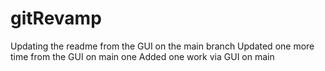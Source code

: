 # gitRevamp

Updating the readme from the GUI on the main branch
Updated one more time from the GUI on main one
Added one work via GUI on main

